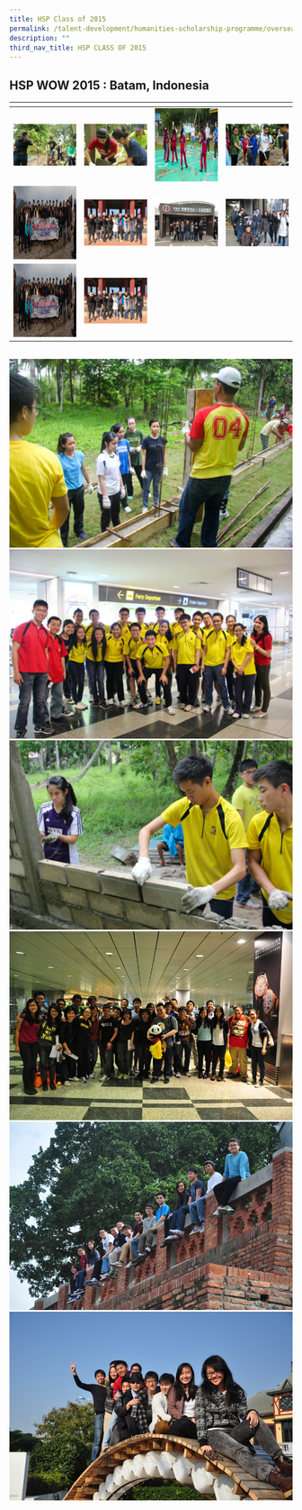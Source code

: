 ```yaml
---
title: HSP Class of 2015
permalink: /talent-development/humanities-scholarship-programme/overseasexposure-education-gallery/2015/
description: ""
third_nav_title: HSP CLASS OF 2015
---
```

HSP WOW 2015 : Batam, Indonesia
-------------------------------


<table>
<thead>
  <tr>
    <th style="width:200px"></th>
    <th style="width:200px"></th>
    <th style="width:200px"></th>
		<th style="width:200px"></th>
  </tr>
</thead>
<tbody>
  <tr>
    <td style ="text-align:center"><a href="/images/2015-batam%201.jpeg"> <img src="/images/2015-batam%201.jpeg" style="width:200px"></a></td>
    <td style ="text-align:center"><a href="/images/2015-batam%202.jpeg"> <img src="/images/2015-batam%202.jpeg" style="width:200px"></a></td>
    <td style ="text-align:center"><a href="/images/2015-batam%203.jpeg"> <img src="/images/2015-batam%203.jpeg" style="width:200px; height: 130px"></a></td>
    <td style ="text-align:center"><a href="/images/2015-batam%204.jpeg"> <img src="/images/2015-batam%204.jpeg" style="width:200px"></a></td>
  </tr>
   <tr>
    <td style ="text-align:center"><a href="/images/OEP%20Gallery/2017/Picture5.jpg"> <img src="/images/OEP%20Gallery/2017/Picture5.jpg" style="width:200px; height: 130px"></a></td>
    <td style ="text-align:center"><a href="/images/OEP%20Gallery/2017/Picture6.jpg"> <img src="/images/OEP%20Gallery/2017/Picture6.jpg" style="width:200px"></a></td>
    <td style ="text-align:center"><a href="/images/OEP%20Gallery/2017/Picture7.jpg"> <img src="/images/OEP%20Gallery/2017/Picture7.jpg" style="width:200px"></a></td>
    <td style ="text-align:center"><a href="/images/OEP%20Gallery/2017/Picture8.jpg"> <img src="/images/OEP%20Gallery/2017/Picture8.jpg" style="width:200px"></a></td>
  </tr>
	<tr>
    <td style ="text-align:center"><a href="/images/OEP%20Gallery/2017/Picture5.jpg"> <img src="/images/OEP%20Gallery/2017/Picture5.jpg" style="width:200px; height: 130px"></a></td>
    <td style ="text-align:center"><a href="/images/OEP%20Gallery/2017/Picture6.jpg"> <img src="/images/OEP%20Gallery/2017/Picture6.jpg" style="width:200px"></a></td>
	</tr>
</tbody>
</table>

![]()
![]()
![]()
![](/images/2015-batam%205.jpeg)
![](/images/2015-batam%206.jpeg)
![](/images/2015-batam%207.jpeg)
![](/images/2015-batam%208.jpeg)
![](/images/2015-batam%209.jpeg)
![](/images/2015-batam%2010.jpeg)